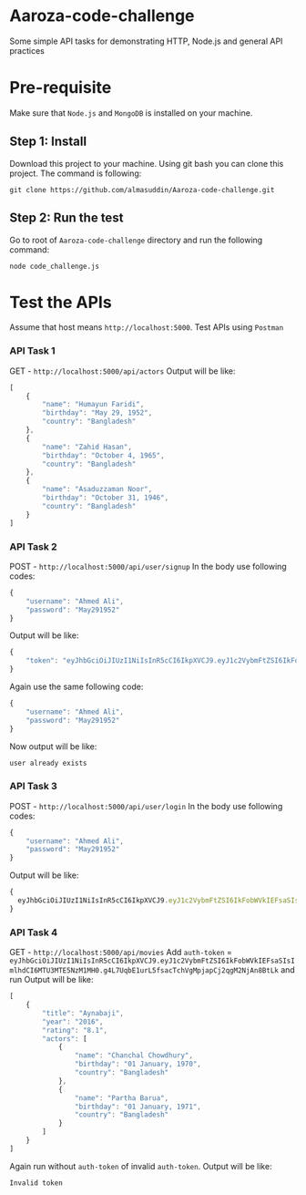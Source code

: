 # Aaroza-code-challenge
Some simple API tasks for demonstrating HTTP, Node.js and general API practices

# Pre-requisite
Make sure that `Node.js` and `MongoDB` is installed on your machine.
## Step 1: Install
Download this project to your machine. Using git bash you can clone this project. The command is following:
```
git clone https://github.com/almasuddin/Aaroza-code-challenge.git
```
## Step 2: Run the test
Go to root of `Aaroza-code-challenge` directory and run the following command:
```
node code_challenge.js
```

# Test the APIs
Assume that host means `http://localhost:5000`. Test APIs using `Postman`

### API Task 1
GET - `http://localhost:5000/api/actors`
Output will be like:
```js
[
    {
        "name": "Humayun Faridi",
        "birthday": "May 29, 1952",
        "country": "Bangladesh"
    },
    {
        "name": "Zahid Hasan",
        "birthday": "October 4, 1965",
        "country": "Bangladesh"
    },
    {
        "name": "Asaduzzaman Noor",
        "birthday": "October 31, 1946",
        "country": "Bangladesh"
    }
]
```

### API Task 2
POST - `http://localhost:5000/api/user/signup`
In the body use following codes:
```js
{
    "username": "Ahmed Ali",
    "password": "May291952"
}
```
Output will be like:
```js
{
    "token": "eyJhbGciOiJIUzI1NiIsInR5cCI6IkpXVCJ9.eyJ1c2VybmFtZSI6IkFobWVkIEFsaSIsImlhdCI6MTU3MTE5NzA4MH0.8VwFIZ7HJVwtrfVApgO7obhPnyw8cqcR0qQyjbqNWKI"
}
```
Again use the same following code:
```js
{
    "username": "Ahmed Ali",
    "password": "May291952"
}
```
Now output will be like:
```js
user already exists
```

### API Task 3
POST - `http://localhost:5000/api/user/login`
In the body use following codes:
```js
{
    "username": "Ahmed Ali",
    "password": "May291952"
}
```
Output will be like:
```js
{
  eyJhbGciOiJIUzI1NiIsInR5cCI6IkpXVCJ9.eyJ1c2VybmFtZSI6IkFobWVkIEFsaSIsImlhdCI6MTU3MTE5NzM1MH0.g4L7UqbE1urL5fsacTchVgMpjapCj2qgM2NjAn8BtLk
}
```
### API Task 4
GET - `http://localhost:5000/api/movies`
Add `auth-token` = `eyJhbGciOiJIUzI1NiIsInR5cCI6IkpXVCJ9.eyJ1c2VybmFtZSI6IkFobWVkIEFsaSIsImlhdCI6MTU3MTE5NzM1MH0.g4L7UqbE1urL5fsacTchVgMpjapCj2qgM2NjAn8BtLk` and run
Output will be like:
```js
[
    {
        "title": "Aynabaji",
        "year": "2016",
        "rating": "8.1",
        "actors": [
            {
                "name": "Chanchal Chowdhury",
                "birthday": "01 January, 1970",
                "country": "Bangladesh"
            },
            {
                "name": "Partha Barua",
                "birthday": "01 January, 1971",
                "country": "Bangladesh"
            }
        ]
    }
]
```
Again run without `auth-token` of invalid `auth-token`. Output will be like:
```js
Invalid token
```
